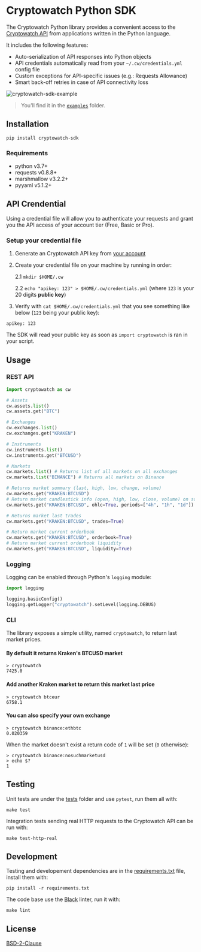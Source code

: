 # Cryptowatch Python SDK

The Cryptowatch Python library provides a convenient access to the [Cryptowatch API](https://docs.cryptowat.ch/home/) from applications written in the Python language.

It includes the following features:
 * Auto-serialization of API responses into Python objects
 * API credentials automatically read from your `~/.cw/credentials.yml` config file
 * Custom exceptions for API-specific issues (e.g.: Requests Allowance)
 * Smart back-off retries in case of API connectivity loss

![cryptowatch-sdk-example](https://static.cryptowat.ch/static/images/changelog/cryptowatch-sdk-example.png)
> You'll find it in the [`examples`](https://github.com/cryptowatch/cw-sdk-python/tree/master/tests/get_all_kraken_markets_with_5percent_perf_on_weekly.py) folder.


## Installation
```
pip install cryptowatch-sdk
```

### Requirements

* python v3.7+
* requests v0.8.8+
* marshmallow v3.2.2+
* pyyaml v5.1.2+

## API Crendential

Using a credential file will allow you to authenticate your requests and grant you the API access of your account tier (Free, Basic or Pro).

### Setup your credential file

1. Generate an Cryptowatch API key from [your account](https://cryptowat.ch/account/api-access)
2. Create your credential file on your machine by running in order:

    2.1 `mkdir $HOME/.cw`

    2.2 `echo "apikey: 123" > $HOME/.cw/credentials.yml` (where `123` is your 20 digits **public key**)

3. Verify with `cat $HOME/.cw/credentials.yml` that you see something like below (`123` being your public key):

```
apikey: 123
```

The SDK will read your public key as soon as `import cryptowatch` is ran in your script.


## Usage

### REST API

```python
import cryptowatch as cw

# Assets
cw.assets.list()
cw.assets.get("BTC")

# Exchanges
cw.exchanges.list()
cw.exchanges.get("KRAKEN")

# Instruments
cw.instruments.list()
cw.instruments.get("BTCUSD")

# Markets
cw.markets.list() # Returns list of all markets on all exchanges
cw.markets.list("BINANCE") # Returns all markets on Binance

# Returns market summary (last, high, low, change, volume)
cw.markets.get("KRAKEN:BTCUSD")
# Return market candlestick info (open, high, low, close, volume) on some timeframes
cw.markets.get("KRAKEN:BTCUSD", ohlc=True, periods=["4h", "1h", "1d"])

# Returns market last trades
cw.markets.get("KRAKEN:BTCUSD", trades=True)

# Return market current orderbook
cw.markets.get("KRAKEN:BTCUSD", orderbook=True)
# Return market current orderbook liquidity
cw.markets.get("KRAKEN:BTCUSD", liquidity=True)
```

### Logging

Logging can be enabled through Python's `logging` module:

```python
import logging

logging.basicConfig()
logging.getLogger("cryptowatch").setLevel(logging.DEBUG)
```

### CLI

The library exposes a simple utility, named `cryptowatch`, to return last market prices.


#### By default it returns Kraken's BTCUSD market

```
> cryptowatch
7425.0
```

#### Add another Kraken market to return this market last price

```
> cryptowatch btceur
6758.1
```

#### You can also specify your own exchange

```
> cryptowatch binance:ethbtc
0.020359
```

When the market doesn't exist a return code of `1` will be set (`0` otherwise):

```
> cryptowatch binance:nosuchmarketusd
> echo $?
1
```



## Testing

Unit tests are under the [tests](https://github.com/cryptowatch/cw-sdk-python/tree/master/tests) folder and use `pytest`, run them all with:

```
make test
```

Integration tests sending real HTTP requests to the Cryptowatch API can be run with:

```
make test-http-real
```

## Development

Testing and developement dependencies are in the [requirements.txt](https://github.com/cryptowatch/cw-sdk-python/tree/master/requirements.txt) file, install them with:

```
pip install -r requirements.txt
```

The code base use the [Black](https://black.readthedocs.io/en/stable/) linter, run it with:

```
make lint
```

## License

[BSD-2-Clause](https://github.com/cryptowatch/cw-sdk-python/tree/master/LICENSE)
